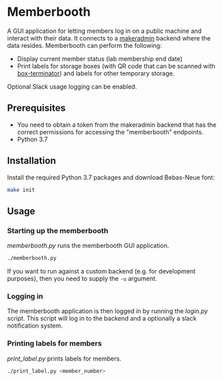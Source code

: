 # Memberbooth

A GUI application for letting members log in on a public machine and interact with their data. It connects to a [makeradmin](https://github.com/makerspace/makeradmin) backend where the data resides. Memberbooth can perform the following:
* Display current member status (lab membership end date)
* Print labels for storage boxes (with QR code that can be scanned with [box-terminator](https://github.com/makerspace/BoxTerminator-App)) and labels for other temporary storage.

Optional Slack usage logging can be enabled.

## Prerequisites

* You need to obtain a token from the makeradmin backend that has the correct permissions for accessing the "memberbooth" endpoints.
* Python 3.7

## Installation

Install the required Python 3.7 packages and download Bebas-Neue font:

```bash
make init
```

## Usage

### Starting up the memberbooth
*memberbooth.py* runs the memberbooth GUI application.

```bash
./memberbooth.py
```

If you want to run against a custom backend (e.g. for development purposes), then you need to supply the `-u` argument.

### Logging in
The memberbooth application is then logged in by running the *login.py* script. This script will log in to the backend and a optionally a slack notification system.

### Printing labels for members
*print_label.py* prints labels for members.

```bash
./print_label.py <member_number>
```
